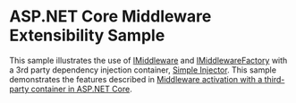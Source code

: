 # ASP.NET Core Middleware Extensibility Sample

This sample illustrates the use of [IMiddleware](/dotnet/api/microsoft.aspnetcore.http.imiddleware) and [IMiddlewareFactory](/dotnet/api/microsoft.aspnetcore.http.imiddlewarefactory) with a 3rd party dependency injection container, [Simple Injector](https://github.com/simpleinjector/SimpleInjector). This sample demonstrates the features described in [Middleware activation with a third-party container in ASP.NET Core](https://docs.microsoft.com/aspnet/core/fundamentals/middleware/extensibility-third-party-container).

